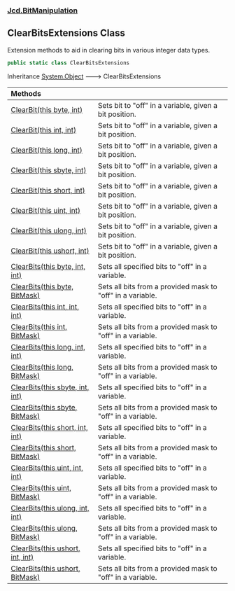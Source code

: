 ### [Jcd.BitManipulation](Jcd.BitManipulation.md 'Jcd.BitManipulation')

## ClearBitsExtensions Class

Extension methods to aid in clearing bits in various integer data types.

```csharp
public static class ClearBitsExtensions
```

Inheritance [System.Object](https://docs.microsoft.com/en-us/dotnet/api/System.Object 'System.Object') &#129106; ClearBitsExtensions

| Methods | |
| :--- | :--- |
| [ClearBit(this byte, int)](Jcd.BitManipulation.ClearBitsExtensions.ClearBit(thisbyte,int).md 'Jcd.BitManipulation.ClearBitsExtensions.ClearBit(this byte, int)') | Sets bit to "off" in a variable, given a bit position. |
| [ClearBit(this int, int)](Jcd.BitManipulation.ClearBitsExtensions.ClearBit(thisint,int).md 'Jcd.BitManipulation.ClearBitsExtensions.ClearBit(this int, int)') | Sets bit to "off" in a variable, given a bit position. |
| [ClearBit(this long, int)](Jcd.BitManipulation.ClearBitsExtensions.ClearBit(thislong,int).md 'Jcd.BitManipulation.ClearBitsExtensions.ClearBit(this long, int)') | Sets bit to "off" in a variable, given a bit position. |
| [ClearBit(this sbyte, int)](Jcd.BitManipulation.ClearBitsExtensions.ClearBit(thissbyte,int).md 'Jcd.BitManipulation.ClearBitsExtensions.ClearBit(this sbyte, int)') | Sets bit to "off" in a variable, given a bit position. |
| [ClearBit(this short, int)](Jcd.BitManipulation.ClearBitsExtensions.ClearBit(thisshort,int).md 'Jcd.BitManipulation.ClearBitsExtensions.ClearBit(this short, int)') | Sets bit to "off" in a variable, given a bit position. |
| [ClearBit(this uint, int)](Jcd.BitManipulation.ClearBitsExtensions.ClearBit(thisuint,int).md 'Jcd.BitManipulation.ClearBitsExtensions.ClearBit(this uint, int)') | Sets bit to "off" in a variable, given a bit position. |
| [ClearBit(this ulong, int)](Jcd.BitManipulation.ClearBitsExtensions.ClearBit(thisulong,int).md 'Jcd.BitManipulation.ClearBitsExtensions.ClearBit(this ulong, int)') | Sets bit to "off" in a variable, given a bit position. |
| [ClearBit(this ushort, int)](Jcd.BitManipulation.ClearBitsExtensions.ClearBit(thisushort,int).md 'Jcd.BitManipulation.ClearBitsExtensions.ClearBit(this ushort, int)') | Sets bit to "off" in a variable, given a bit position. |
| [ClearBits(this byte, int, int)](Jcd.BitManipulation.ClearBitsExtensions.ClearBits(thisbyte,int,int).md 'Jcd.BitManipulation.ClearBitsExtensions.ClearBits(this byte, int, int)') | Sets all specified bits to "off" in a variable. |
| [ClearBits(this byte, BitMask)](Jcd.BitManipulation.ClearBitsExtensions.ClearBits(thisbyte,Jcd.BitManipulation.BitMask).md 'Jcd.BitManipulation.ClearBitsExtensions.ClearBits(this byte, Jcd.BitManipulation.BitMask)') | Sets all bits from a provided mask to "off" in a variable. |
| [ClearBits(this int, int, int)](Jcd.BitManipulation.ClearBitsExtensions.ClearBits(thisint,int,int).md 'Jcd.BitManipulation.ClearBitsExtensions.ClearBits(this int, int, int)') | Sets all specified bits to "off" in a variable. |
| [ClearBits(this int, BitMask)](Jcd.BitManipulation.ClearBitsExtensions.ClearBits(thisint,Jcd.BitManipulation.BitMask).md 'Jcd.BitManipulation.ClearBitsExtensions.ClearBits(this int, Jcd.BitManipulation.BitMask)') | Sets all bits from a provided mask to "off" in a variable. |
| [ClearBits(this long, int, int)](Jcd.BitManipulation.ClearBitsExtensions.ClearBits(thislong,int,int).md 'Jcd.BitManipulation.ClearBitsExtensions.ClearBits(this long, int, int)') | Sets all specified bits to "off" in a variable. |
| [ClearBits(this long, BitMask)](Jcd.BitManipulation.ClearBitsExtensions.ClearBits(thislong,Jcd.BitManipulation.BitMask).md 'Jcd.BitManipulation.ClearBitsExtensions.ClearBits(this long, Jcd.BitManipulation.BitMask)') | Sets all bits from a provided mask to "off" in a variable. |
| [ClearBits(this sbyte, int, int)](Jcd.BitManipulation.ClearBitsExtensions.ClearBits(thissbyte,int,int).md 'Jcd.BitManipulation.ClearBitsExtensions.ClearBits(this sbyte, int, int)') | Sets all specified bits to "off" in a variable. |
| [ClearBits(this sbyte, BitMask)](Jcd.BitManipulation.ClearBitsExtensions.ClearBits(thissbyte,Jcd.BitManipulation.BitMask).md 'Jcd.BitManipulation.ClearBitsExtensions.ClearBits(this sbyte, Jcd.BitManipulation.BitMask)') | Sets all bits from a provided mask to "off" in a variable. |
| [ClearBits(this short, int, int)](Jcd.BitManipulation.ClearBitsExtensions.ClearBits(thisshort,int,int).md 'Jcd.BitManipulation.ClearBitsExtensions.ClearBits(this short, int, int)') | Sets all specified bits to "off" in a variable. |
| [ClearBits(this short, BitMask)](Jcd.BitManipulation.ClearBitsExtensions.ClearBits(thisshort,Jcd.BitManipulation.BitMask).md 'Jcd.BitManipulation.ClearBitsExtensions.ClearBits(this short, Jcd.BitManipulation.BitMask)') | Sets all bits from a provided mask to "off" in a variable. |
| [ClearBits(this uint, int, int)](Jcd.BitManipulation.ClearBitsExtensions.ClearBits(thisuint,int,int).md 'Jcd.BitManipulation.ClearBitsExtensions.ClearBits(this uint, int, int)') | Sets all specified bits to "off" in a variable. |
| [ClearBits(this uint, BitMask)](Jcd.BitManipulation.ClearBitsExtensions.ClearBits(thisuint,Jcd.BitManipulation.BitMask).md 'Jcd.BitManipulation.ClearBitsExtensions.ClearBits(this uint, Jcd.BitManipulation.BitMask)') | Sets all bits from a provided mask to "off" in a variable. |
| [ClearBits(this ulong, int, int)](Jcd.BitManipulation.ClearBitsExtensions.ClearBits(thisulong,int,int).md 'Jcd.BitManipulation.ClearBitsExtensions.ClearBits(this ulong, int, int)') | Sets all specified bits to "off" in a variable. |
| [ClearBits(this ulong, BitMask)](Jcd.BitManipulation.ClearBitsExtensions.ClearBits(thisulong,Jcd.BitManipulation.BitMask).md 'Jcd.BitManipulation.ClearBitsExtensions.ClearBits(this ulong, Jcd.BitManipulation.BitMask)') | Sets all bits from a provided mask to "off" in a variable. |
| [ClearBits(this ushort, int, int)](Jcd.BitManipulation.ClearBitsExtensions.ClearBits(thisushort,int,int).md 'Jcd.BitManipulation.ClearBitsExtensions.ClearBits(this ushort, int, int)') | Sets all specified bits to "off" in a variable. |
| [ClearBits(this ushort, BitMask)](Jcd.BitManipulation.ClearBitsExtensions.ClearBits(thisushort,Jcd.BitManipulation.BitMask).md 'Jcd.BitManipulation.ClearBitsExtensions.ClearBits(this ushort, Jcd.BitManipulation.BitMask)') | Sets all bits from a provided mask to "off" in a variable. |
